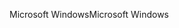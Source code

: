 <span data-ttu-id="793fc-101">Microsoft Windows</span><span class="sxs-lookup"><span data-stu-id="793fc-101">Microsoft Windows</span></span>